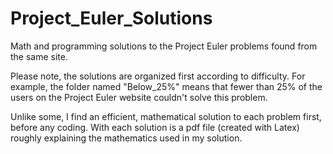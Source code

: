 # Project_Euler_Solutions
Math and programming solutions to the Project Euler problems found from the same site.

Please note, the solutions are organized first according to difficulty.  For example, the folder named "Below_25%" means that fewer than 25% of the users on the Project Euler website couldn't solve this problem.

Unlike some, I find an efficient, mathematical solution to each problem first, before any coding.  With each solution is a pdf file (created with Latex) roughly explaining the mathematics used in my solution.
